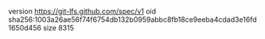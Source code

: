 version https://git-lfs.github.com/spec/v1
oid sha256:1003a26ae56f74f6754db132b0959abbc8fb18ce9eeba4cdad3e16fd1650d456
size 8315
